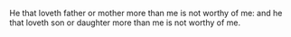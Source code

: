 He that loveth father or mother more than me is not worthy of me: and he that loveth son or daughter more than me is not worthy of me.
